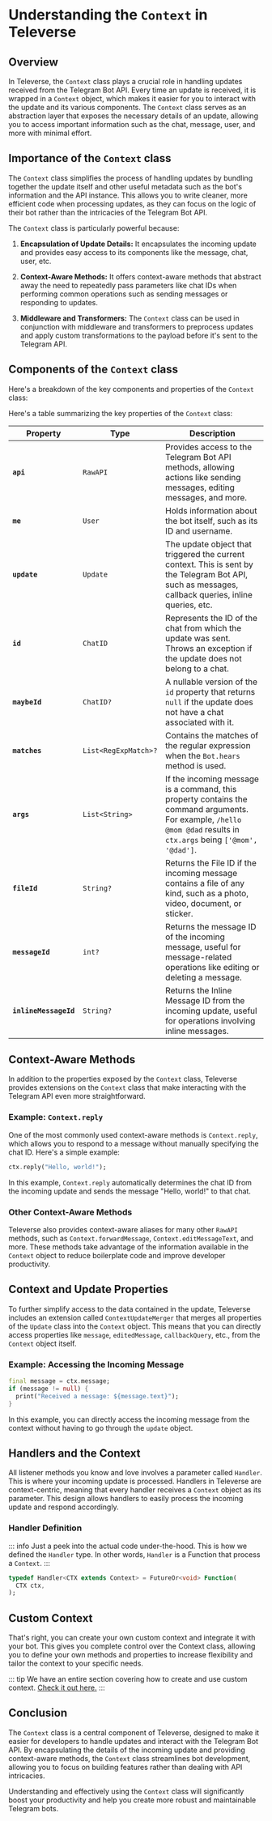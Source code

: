 # Understanding the `Context` in Televerse

## Overview

In Televerse, the `Context` class plays a crucial role in handling updates received from the Telegram Bot API. Every time an update is received, it is wrapped in a `Context` object, which makes it easier for you to interact with the update and its various components. The `Context` class serves as an abstraction layer that exposes the necessary details of an update, allowing you to access important information such as the chat, message, user, and more with minimal effort.

## Importance of the `Context` class

The `Context` class simplifies the process of handling updates by bundling together the update itself and other useful metadata such as the bot's information and the API instance. This allows you to write cleaner, more efficient code when processing updates, as they can focus on the logic of their bot rather than the intricacies of the Telegram Bot API.

The `Context` class is particularly powerful because:

1. **Encapsulation of Update Details:** It encapsulates the incoming update and provides easy access to its components like the message, chat, user, etc.

2. **Context-Aware Methods:** It offers context-aware methods that abstract away the need to repeatedly pass parameters like chat IDs when performing common operations such as sending messages or responding to updates.

3. **Middleware and Transformers:** The `Context` class can be used in conjunction with middleware and transformers to preprocess updates and apply custom transformations to the payload before it's sent to the Telegram API.

## Components of the `Context` class

Here's a breakdown of the key components and properties of the `Context` class:

Here's a table summarizing the key properties of the `Context` class:

| **Property**        | **Type**            | **Description** |
| --- | --- | --- |
| **`api`**        | `RawAPI`               | Provides access to the Telegram Bot API methods, allowing actions like sending messages, editing messages, and more. |
| **`me`**         | `User`                 | Holds information about the bot itself, such as its ID and username. |
| **`update`**     | `Update`               | The update object that triggered the current context. This is sent by the Telegram Bot API, such as messages, callback queries, inline queries, etc. |
| **`id`**         | `ChatID`               | Represents the ID of the chat from which the update was sent. Throws an exception if the update does not belong to a chat. |
| **`maybeId`**    | `ChatID?`              | A nullable version of the `id` property that returns `null` if the update does not have a chat associated with it. |
| **`matches`**    | `List<RegExpMatch>?`   | Contains the matches of the regular expression when the `Bot.hears` method is used. |
| **`args`**       | `List<String>`         | If the incoming message is a command, this property contains the command arguments. For example, `/hello @mom @dad` results in `ctx.args` being `['@mom', '@dad']`. |
| **`fileId`**     | `String?`              | Returns the File ID if the incoming message contains a file of any kind, such as a photo, video, document, or sticker. |
| **`messageId`**  | `int?`                 | Returns the message ID of the incoming message, useful for message-related operations like editing or deleting a message. |
| **`inlineMessageId`** | `String?`         | Returns the Inline Message ID from the incoming update, useful for operations involving inline messages.|

## Context-Aware Methods

In addition to the properties exposed by the `Context` class, Televerse provides extensions on the `Context` class that make interacting with the Telegram API even more straightforward.

### Example: `Context.reply`
One of the most commonly used context-aware methods is `Context.reply`, which allows you to respond to a message without manually specifying the chat ID. Here's a simple example:

```dart
ctx.reply("Hello, world!");
```

In this example, `Context.reply` automatically determines the chat ID from the incoming update and sends the message "Hello, world!" to that chat.

### Other Context-Aware Methods
Televerse also provides context-aware aliases for many other `RawAPI` methods, such as `Context.forwardMessage`, `Context.editMessageText`, and more. These methods take advantage of the information available in the `Context` object to reduce boilerplate code and improve developer productivity.

## Context and Update Properties

To further simplify access to the data contained in the update, Televerse includes an extension called `ContextUpdateMerger` that merges all properties of the `Update` class into the `Context` object. This means that you can directly access properties like `message`, `editedMessage`, `callbackQuery`, etc., from the `Context` object itself.

### Example: Accessing the Incoming Message

```dart
final message = ctx.message;
if (message != null) {
  print("Received a message: ${message.text}");
}
```

In this example, you can directly access the incoming message from the context without having to go through the `update` object.

## Handlers and the Context

All listener methods you know and love involves a parameter called `Handler`. This is where your incoming update is processed. Handlers in Televerse are context-centric, meaning that every handler receives a `Context` object as its parameter. This design allows handlers to easily process the incoming update and respond accordingly.

### Handler Definition

::: info
Just a peek into the actual code under-the-hood. This is how we defined the `Handler` type. In other words, `Handler` is a Function that process a `Context`.
:::


```dart
typedef Handler<CTX extends Context> = FutureOr<void> Function(
  CTX ctx,
);
```

## Custom Context
That's right, you can create your own custom context and integrate it with your bot. This gives you complete control over the Context class, allowing you to define your own methods and properties to increase flexibility and tailor the context to your specific needs.

::: tip
We have an entire section covering how to create and use custom context. [Check it out here.](./custom-context)
:::

## Conclusion

The `Context` class is a central component of Televerse, designed to make it easier for developers to handle updates and interact with the Telegram Bot API. By encapsulating the details of the incoming update and providing context-aware methods, the `Context` class streamlines bot development, allowing you to focus on building features rather than dealing with API intricacies.

Understanding and effectively using the `Context` class will significantly boost your productivity and help you create more robust and maintainable Telegram bots.